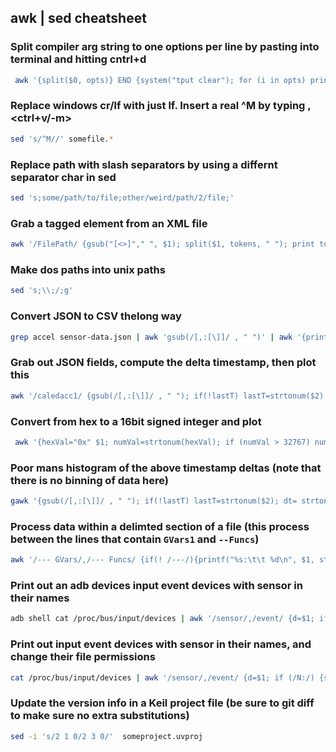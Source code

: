 ## awk | sed cheatsheet


### Split compiler arg string to one options per line by pasting into terminal and hitting cntrl+d

```bash
 awk '{split($0, opts)} END {system("tput clear"); for (i in opts) print opts[i] }'
  ```

### Replace windows cr/lf with just lf. Insert a real ^M by typing ,<ctrl+v/-m>

  ```bash
 sed 's/^M//' somefile.*
  ```

### Replace path with slash separators by using a differnt separator char in sed
  
  ```bash
 sed 's;some/path/to/file;other/weird/path/2/file;' 
  ```

### Grab a tagged element from an XML file 

  ```bash
 awk '/FilePath/ {gsub("[<>]"," ", $1); split($1, tokens, " "); print tokens[2]}' montana-project.uvproj```
  ```

### Make dos paths into unix paths
  
```bash
sed 's;\\;/;g'
 ```

### Convert JSON to CSV thelong way
  
```bash
grep accel sensor-data.json | awk 'gsub(/[,:[\]]/ , " ")' | awk '{printf("%s, %s, %s, %s\n", $2, $4, $5, $6)}' > accel-data.csv
  ```

### Grab out JSON fields,  compute the delta timestamp, then plot this

  ```bash
 awk '/caledacc1/ {gsub(/[,:[\]]/ , " "); if(!lastT) lastT=strtonum($2); dt= strtonum($2) - lastT; lastT=strtonum($2); print inc++ " " dt}' ~/Downloads/emb-70.csd | gnuplot -p  -e "plot '-' with lines;"
```
  
### Convert from hex to a 16bit signed integer and plot
  
```bash
 awk '{hexVal="0x" $1; numVal=strtonum(hexVal); if (numVal > 32767) numVal=numVal-65536; print i++ "   " numVal "  " hexVal; }' axu-62.dat  | gnuplot -p  -e "plot '-' with lines;"
```
  
### Poor mans histogram of the above timestamp deltas (note that there is no binning of data here)

  ```bash
 gawk '{gsub(/[,:[\]]/ , " "); if(!lastT) lastT=strtonum($2); dt= strtonum($2) - lastT; lastT=strtonum($2); print dt}' ra.csv | sort -n | uniq -c | gnuplot -p  -e "plot '-' u 2:1 with boxes;"
 ```
  
### Process data within a delimted section of a file (this process between the lines that contain `GVars1` and `--Funcs`)

  ```bash
 awk '/--- GVars/,/--- Funcs/ {if(! /---/){printf("%s:\t\t %d\n", $1, strtonum($3))} }'
  ```
### Print out an adb devices input event devices with sensor in their names

  ```bash
 adb shell cat /proc/bus/input/devices | awk '/sensor/,/event/ {d=$1; if (/N:/) {split($2,n,"=")}; if(/event/) {split($2,e,"="); print e[2] "\t" n[2];)}}'
  ```
### Print out input event devices with sensor in their names, and change their file permissions

  ```bash
 cat /proc/bus/input/devices | awk '/sensor/,/event/ {d=$1; if (/N:/) {split($2,n,"=")}; if(/event/) {split($2,e,"="); print e[2] "\t" n[2]; system("sudo chmod a+rw /dev/input/" e[2])}}'
  ```
### Update the version info in a Keil project file (be sure to git diff to make sure no extra substitutions)

  ```bash
 sed -i 's/2 1 0/2 3 0/'  someproject.uvproj 
